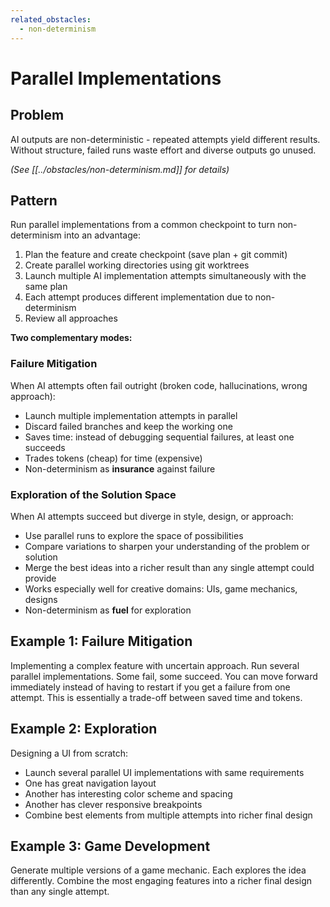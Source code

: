 ```yaml
---
related_obstacles:
  - non-determinism
---
```


# Parallel Implementations

## Problem
AI outputs are non-deterministic - repeated attempts yield different results. Without structure, failed runs waste effort and diverse outputs go unused.

_(See [[../obstacles/non-determinism.md]] for details)_

## Pattern
Run parallel implementations from a common checkpoint to turn non-determinism into an advantage:

1. Plan the feature and create checkpoint (save plan + git commit)
2. Create parallel working directories using git worktrees
3. Launch multiple AI implementation attempts simultaneously with the same plan
4. Each attempt produces different implementation due to non-determinism
5. Review all approaches

**Two complementary modes:**

### Failure Mitigation
When AI attempts often fail outright (broken code, hallucinations, wrong approach):
- Launch multiple implementation attempts in parallel
- Discard failed branches and keep the working one
- Saves time: instead of debugging sequential failures, at least one succeeds
- Trades tokens (cheap) for time (expensive)
- Non-determinism as **insurance** against failure

### Exploration of the Solution Space
When AI attempts succeed but diverge in style, design, or approach:
- Use parallel runs to explore the space of possibilities
- Compare variations to sharpen your understanding of the problem or solution
- Merge the best ideas into a richer result than any single attempt could provide
- Works especially well for creative domains: UIs, game mechanics, designs
- Non-determinism as **fuel** for exploration

## Example 1: Failure Mitigation
Implementing a complex feature with uncertain approach. Run several parallel implementations. Some fail, some succeed. You can move forward immediately instead of having to restart if you get a failure from one attempt. This is essentially a trade-off between saved time and tokens.

## Example 2: Exploration
Designing a UI from scratch:
- Launch several parallel UI implementations with same requirements
- One has great navigation layout
- Another has interesting color scheme and spacing
- Another has clever responsive breakpoints
- Combine best elements from multiple attempts into richer final design

## Example 3: Game Development
Generate multiple versions of a game mechanic. Each explores the idea differently. Combine the most engaging features into a richer final design than any single attempt.
